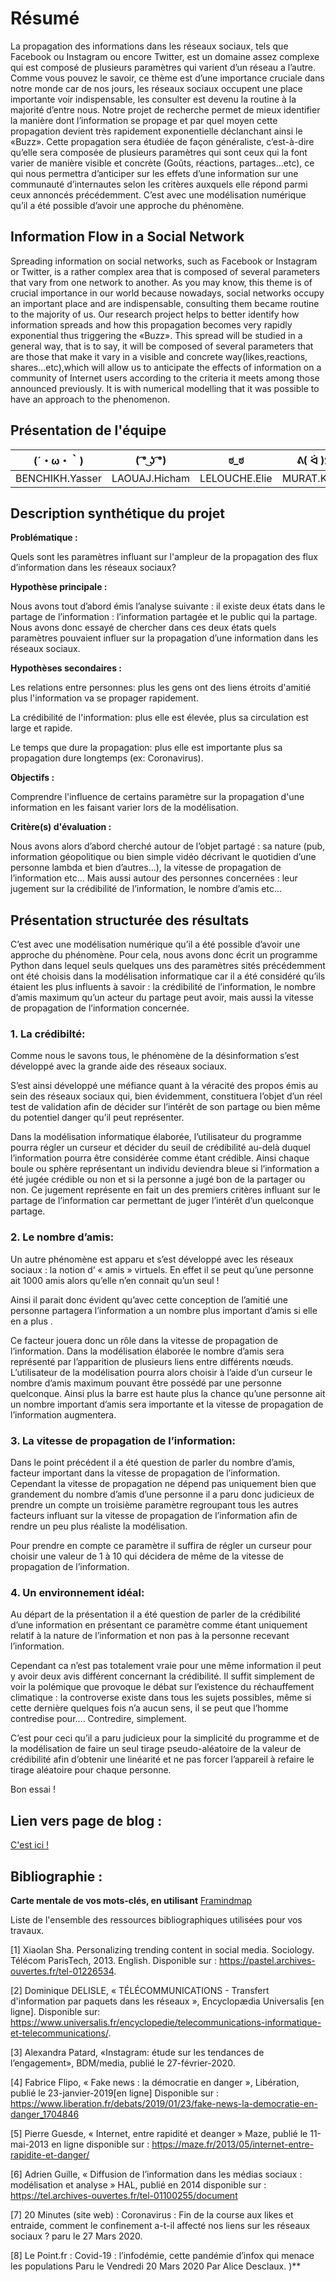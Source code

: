# Résumé

La propagation des informations dans les réseaux sociaux, tels que Facebook ou Instagram ou encore Twitter, est un domaine assez complexe qui est composé de plusieurs paramètres qui varient d’un réseau a l’autre. 
Comme vous pouvez le savoir, ce thème est d’une importance cruciale dans notre monde car de nos jours, les réseaux sociaux occupent une place importante voir indispensable, les consulter  est devenu la routine à la majorité d’entre nous.
Notre projet de recherche permet de mieux identifier la manière dont l’information  se propage et par quel moyen cette propagation devient très rapidement exponentielle déclanchant ainsi le «Buzz». 
Cette propagation sera étudiée de façon généraliste, c’est-à-dire qu’elle sera composée de plusieurs paramètres qui sont ceux qui la font varier de manière visible et concrète (Goûts, réactions, partages...etc), ce qui nous permettra d’anticiper sur les effets d’une information sur une communauté d’internautes selon les critères auxquels elle répond parmi ceux annoncés précédemment.
C’est avec une modélisation numérique qu’il a été possible d’avoir une approche du phénomène.

## Information Flow in a Social Network

Spreading information on social networks, such as Facebook or Instagram or Twitter, is a rather complex area that is composed of several parameters that vary from one network to another.
As you may know, this theme is of crucial importance in our world because nowadays, social networks occupy an important place and are indispensable, consulting them became routine to the majority of us.
Our research project helps to better identify how information spreads and how this propagation becomes very rapidly exponential thus triggering the «Buzz».
This spread will be studied in a general way, that is to say, it will be composed of several parameters that are those that make it vary in a visible and concrete way(likes,reactions, shares...etc),which will allow us to anticipate the effects of information on a community of Internet users according to the criteria it meets among those announced previously.
It is with numerical modelling that it was possible to have an approach to the phenomenon.

## Présentation de l'équipe

|(´・ω・｀)| ( ͡° ͜ʖ ͡°) | ಠ_ಠ | ᕕ( ᐛ )ᕗ |
|-----|--|--|--|
| BENCHIKH.Yasser | LAOUAJ.Hicham | LELOUCHE.Elie  | MURAT.Kévin  |


## Description synthétique du projet

**Problématique :** 

Quels sont les paramètres influant sur l'ampleur de la propagation des flux d’information dans les réseaux sociaux?

**Hypothèse principale :** 

Nous avons tout d’abord émis l’analyse suivante : il existe deux états dans le partage de l’information : l’information partagée et le public qui la partage. Nous avons donc essayé de chercher dans ces deux états quels paramètres pouvaient influer sur la propagation d’une information dans les réseaux sociaux.

**Hypothèses secondaires :**
 
Les relations entre personnes: plus les gens ont des liens étroits d'amitié plus l'information va se propager rapidement.

La crédibilité de l'information: plus elle est élevée, plus sa circulation est large et rapide.        

Le temps que dure la propagation: plus elle est importante plus sa propagation dure longtemps (ex: Coronavirus).

**Objectifs :** 

Comprendre l'influence de certains paramètre sur la propagation d'une information en les faisant varier lors de la modélisation.

**Critère(s) d'évaluation :**
 
Nous avons alors d’abord cherché autour de l’objet partagé : sa nature (pub, information géopolitique ou bien simple vidéo décrivant le quotidien d’une personne lambda et bien d’autres…), la vitesse de propagation de l’information etc...
Mais aussi autour des personnes concernées : leur jugement sur la crédibilité de l’information, le nombre d’amis  etc...

## Présentation structurée des résultats

C’est avec une modélisation numérique qu’il a été possible d’avoir une approche du phénomène. 
Pour cela, nous avons donc écrit un programme Python dans lequel seuls quelques uns des paramètres sités précédemment ont été choisis dans la modélisation informatique car il a été considéré qu’ils étaient les plus influents à savoir : la crédibilité de l’information, le nombre d’amis maximum qu’un acteur du partage peut avoir, mais aussi la vitesse de propagation de l’information concernée.

### 1. La crédibilté:

Comme nous le savons tous, le phénomène de la désinformation s’est développé avec la grande aide des réseaux sociaux.

S’est ainsi développé une méfiance quant à la véracité des propos émis au sein des réseaux sociaux qui, bien évidemment, constituera l’objet d’un réel test de validation afin de décider sur l’intérêt de son partage ou bien même du potentiel danger qu’il peut représenter.

Dans la modélisation informatique élaborée, l’utilisateur du programme pourra régler un curseur et décider du seuil de crédibilité au-delà duquel l’information pourra être considérée comme étant crédible. 
Ainsi chaque boule ou sphère représentant un individu deviendra bleue si l’information a été jugée crédible ou non et si la personne a jugé bon de la partager ou non.
Ce jugement représente en fait un des premiers critères influant sur le partage de l’information car permettant de juger l’intérêt d’un quelconque partage.

### 2. Le nombre d’amis:

Un autre phénomène est apparu et s’est développé avec les réseaux sociaux : la   notion d’ « amis » virtuels. 
En effet il se peut qu’une personne ait 1000 amis alors qu’elle n’en connait qu’un seul !

Ainsi il parait donc évident qu’avec cette conception de l’amitié une personne partagera l’information a un nombre plus important d’amis si elle en a plus .

Ce facteur jouera donc un rôle dans la vitesse de propagation de l’information.
Dans la modélisation élaborée le nombre d’amis sera représenté par l’apparition de plusieurs liens entre différents nœuds.
L’utilisateur de la modélisation pourra alors choisir à l’aide d’un curseur le nombre d’amis maximum pouvant être possédé par une personne quelconque.
Ainsi plus la barre est haute plus la chance qu’une personne ait un nombre important d’amis sera importante et la vitesse de propagation de l’information augmentera.

### 3. La vitesse de propagation de l’information:

Dans le point précédent il a été question de parler du nombre d’amis, facteur important dans la vitesse de propagation de l’information.
Cependant la vitesse de propagation ne dépend pas uniquement bien que grandement du nombre d’amis d’une personne il a paru donc judicieux de prendre un compte un troisième paramètre regroupant tous les autres facteurs influant sur la vitesse de propagation de l’information afin de rendre un peu plus réaliste la modélisation.

Pour prendre en compte ce paramètre il suffira de régler un curseur pour choisir une valeur de 1 à 10 qui décidera de même de la vitesse de propagation de l’information.

### 4. Un environnement idéal:

Au départ de la présentation il a été question de parler de la crédibilité d’une information en présentant ce paramètre comme étant uniquement relatif à la nature de l’information et non pas à la personne recevant l’information.

Cependant ca n’est pas totalement vraie pour une même information il peut y avoir deux avis différent concernant la crédibilité. Il suffit simplement de voir la polémique que provoque le débat sur l’existence du réchauffement climatique : la controverse existe dans tous les sujets possibles, même si cette dernière quelques fois n’a aucun sens, il se peut que l’homme contredise pour…. Contredire, simplement.

C’est pour ceci qu’il a paru judicieux pour la simplicité du programme et de la modélisation de faire un seul tirage pseudo-aléatoire de la valeur de crédibilité afin d’obtenir une linéarité et ne pas forcer l’appareil à refaire le tirage aléatoire pour chaque personne.

Bon essai !

## Lien vers page de blog : 
<a href="https://are2020-mardi.github.io/Flux-d-informations-dans-un-reseau-social/blog.html"> C'est ici ! </a>

## Bibliographie :

**Carte mentale de vos mots-clés, en utilisant** <a href="https://framindmap.org/mindmaps/index.html">Framindmap </a> 




Liste de l'ensemble des ressources bibliographiques utilisées pour vos travaux. 

[1] Xiaolan Sha. Personalizing trending content in social media. Sociology.  Télécom ParisTech, 2013. English. Disponible sur : https://pastel.archives-ouvertes.fr/tel-01226534.
                                                                                                           
[2] Dominique DELISLE, « TÉLÉCOMMUNICATIONS - Transfert d'information par paquets dans les réseaux », Encyclopædia Universalis [en ligne]. Disponible sur: https://www.universalis.fr/encyclopedie/telecommunications-informatique-et-telecommunications/.
                                                                                                                           
[3] Alexandra Patard, «Instagram: étude sur les tendances de l’engagement», BDM/media, publié le 27-février-2020.
                                                                                                                                                               
[4] Fabrice Flipo, « Fake news : la démocratie en danger »,
Libération, publié le 23-janvier-2019[en ligne] Disponible sur : https://www.liberation.fr/debats/2019/01/23/fake-news-la-democratie-en-danger_1704846

[5] Pierre Guesde, « Internet, entre rapidité et deanger »
Maze, publié le 11-mai-2013 en ligne disponible sur :
https://maze.fr/2013/05/internet-entre-rapidite-et-danger/

[6] Adrien Guille, « Diffusion de l’information dans les médias sociaux : modélisation et analyse »
HAL, publié en 2014 disponible sur :
https://tel.archives-ouvertes.fr/tel-01100255/document

[7] 20 Minutes (site web) : Coronavirus : Fin de la course aux likes et entraide, comment le confinement a-t-il affecté nos liens sur les réseaux sociaux ? paru le 27 Mars 2020.

[8] Le Point.fr : Covid-19 : l’infodémie, cette pandémie d’infox qui menace les populations Paru le Vendredi 20 Mars 2020 Par Alice Desclaux. )**
